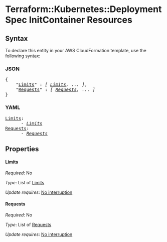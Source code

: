 # Terraform::Kubernetes::Deployment Spec InitContainer Resources

## Syntax

To declare this entity in your AWS CloudFormation template, use the following syntax:

### JSON

<pre>
{
    "<a href="#limits" title="Limits">Limits</a>" : <i>[ <a href="spec-initcontainer-resources-limits.md">Limits</a>, ... ]</i>,
    "<a href="#requests" title="Requests">Requests</a>" : <i>[ <a href="spec-initcontainer-resources-requests.md">Requests</a>, ... ]</i>
}
</pre>

### YAML

<pre>
<a href="#limits" title="Limits">Limits</a>: <i>
      - <a href="spec-initcontainer-resources-limits.md">Limits</a></i>
<a href="#requests" title="Requests">Requests</a>: <i>
      - <a href="spec-initcontainer-resources-requests.md">Requests</a></i>
</pre>

## Properties

#### Limits

_Required_: No

_Type_: List of <a href="spec-initcontainer-resources-limits.md">Limits</a>

_Update requires_: [No interruption](https://docs.aws.amazon.com/AWSCloudFormation/latest/UserGuide/using-cfn-updating-stacks-update-behaviors.html#update-no-interrupt)

#### Requests

_Required_: No

_Type_: List of <a href="spec-initcontainer-resources-requests.md">Requests</a>

_Update requires_: [No interruption](https://docs.aws.amazon.com/AWSCloudFormation/latest/UserGuide/using-cfn-updating-stacks-update-behaviors.html#update-no-interrupt)

